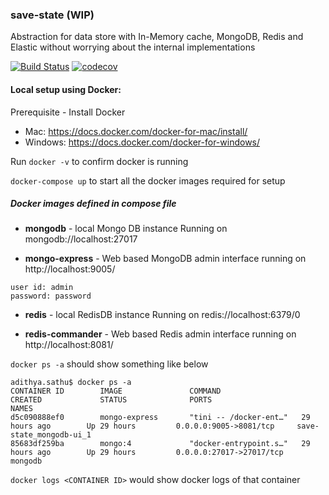 ### save-state (WIP)

Abstraction for data store with In-Memory cache, MongoDB, Redis and Elastic without worrying about the internal implementations


[![Build Status](https://travis-ci.com/adithyasathu/save-state.svg?branch=master)](https://travis-ci.com/adithyasathu/save-state)
[![codecov](https://codecov.io/gh/adithyasathu/save-state/branch/master/graph/badge.svg)](https://codecov.io/gh/adithyasathu/save-state)











#### Local setup using Docker:

Prerequisite - Install Docker

- Mac: https://docs.docker.com/docker-for-mac/install/  
- Windows: https://docs.docker.com/docker-for-windows/

Run `docker -v` to confirm docker is running

`docker-compose up` to start all the docker images required for setup

##### Docker images defined in compose file

- **mongodb** - local Mongo DB instance Running on mongodb://localhost:27017

- **mongo-express** - Web based MongoDB admin interface running on http://localhost:9005/ 

```
user id: admin
password: password
```

- **redis** - local RedisDB instance Running on redis://localhost:6379/0

- **redis-commander** - Web based Redis admin interface running on http://localhost:8081/




`docker ps -a` should show something like below
```
adithya.sathu$ docker ps -a
CONTAINER ID        IMAGE               COMMAND                  CREATED             STATUS              PORTS                      NAMES
d5c090888ef0        mongo-express       "tini -- /docker-ent…"   29 hours ago        Up 29 hours         0.0.0.0:9005->8081/tcp     save-state_mongodb-ui_1
85683df259ba        mongo:4             "docker-entrypoint.s…"   29 hours ago        Up 29 hours         0.0.0.0:27017->27017/tcp   mongodb
```

`docker logs <CONTAINER ID>` would show docker logs of that container
